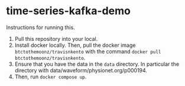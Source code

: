 time-series-kafka-demo
============

Instructions for running this.
1. Pull this repository into your local.
2. Install docker locally. Then, pull the docker image `btctothemoonz/travisnkento` with the command `docker pull btctothemoonz/travisnkento`.
3. Ensure that you have the data in the `data` directory. In particular the directory with data/waveform/physionet.org/p000194. 
4. Then, run `docker compose up`.
